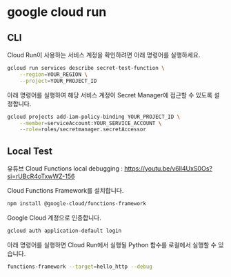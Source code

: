 # google cloud run
## CLI

Cloud Run이 사용하는 서비스 계정을 확인하려면 아래 명령어를 실행하세요.
```bash
gcloud run services describe secret-test-function \
    --region=YOUR_REGION \
    --project=YOUR_PROJECT_ID
```

아래 명령어를 실행하여 해당 서비스 계정이 Secret Manager에 접근할 수 있도록 설정합니다.
```bash
gcloud projects add-iam-policy-binding YOUR_PROJECT_ID \
    --member=serviceAccount:YOUR_SERVICE_ACCOUNT \
    --role=roles/secretmanager.secretAccessor
```

## Local Test
유튜브 Cloud Functions local debugging : https://youtu.be/v6ll4UxS0Os?si=rUBcR4oTxwWZ-156

Cloud Functions Framework를 설치합니다.
```bash
npm install @google-cloud/functions-framework 
```
Google Cloud 계정으로 인증합니다.
```bash
gcloud auth application-default login
```
아래 명령어를 실행하면 Cloud Run에서 실행될 Python 함수를 로컬에서 실행할 수 있습니다.
```bash
functions-framework --target=hello_http --debug
```